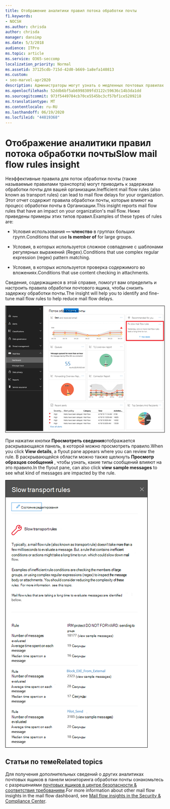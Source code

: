 ```yaml
---
title: Отображение аналитики правил потока обработки почты
f1.keywords:
- NOCSH
ms.author: chrisda
author: chrisda
manager: dansimp
ms.date: 5/3/2018
audience: ITPro
ms.topic: article
ms.service: O365-seccomp
localization_priority: Normal
ms.assetid: 37125cdb-715d-42d0-b669-1a8efa140813
ms.custom:
- seo-marvel-apr2020
description: Администраторы могут узнать о медленных почтовых правилах в панели мониторинга "почтовые потоки" в центре безопасности & соответствия требованиям.
ms.openlocfilehash: 52ddb6bf5ab6998309fd3122c59636c14b3da1dd
ms.sourcegitcommit: 973f5449784cb70ce5545bc3cf57bf1ce5209218
ms.translationtype: MT
ms.contentlocale: ru-RU
ms.lasthandoff: 06/19/2020
ms.locfileid: "44819368"
---
```

# <a name="slow-mail-flow-rules-insight"></a><span data-ttu-id="d9874-103">Отображение аналитики правил потока обработки почты</span><span class="sxs-lookup"><span data-stu-id="d9874-103">Slow mail flow rules insight</span></span>

<span data-ttu-id="d9874-104">Неэффективные правила для поток обработки почты (также называемые правилами транспорта) могут приводить к задержкам обработки почты для вашей организации.</span><span class="sxs-lookup"><span data-stu-id="d9874-104">Inefficient mail flow rules (also known as transport rules) can lead to mail flow delays for your organization.</span></span> <span data-ttu-id="d9874-105">Этот отчет содержит правила обработки почты, которые влияют на процесс обработки почты в Организации.</span><span class="sxs-lookup"><span data-stu-id="d9874-105">This insight reports mail flow rules that have an impact on your organization's mail flow.</span></span> <span data-ttu-id="d9874-106">Ниже приведены примеры этих типов правил.</span><span class="sxs-lookup"><span data-stu-id="d9874-106">Examples of these types of rules are:</span></span>

- <span data-ttu-id="d9874-107">Условия использования **— членство** в группах больших групп.</span><span class="sxs-lookup"><span data-stu-id="d9874-107">Conditions that use **Is member of** for large groups.</span></span>

- <span data-ttu-id="d9874-108">Условия, в которых используется сложное совпадение с шаблонами регулярных выражений (Regex).</span><span class="sxs-lookup"><span data-stu-id="d9874-108">Conditions that use complex regular expression (regex) pattern matching.</span></span>

- <span data-ttu-id="d9874-109">Условия, в которых используется проверка содержимого во вложениях.</span><span class="sxs-lookup"><span data-stu-id="d9874-109">Conditions that use content checking in attachments.</span></span>

<span data-ttu-id="d9874-110">Сведения, содержащиеся в этой справке, помогут вам определить и настроить правила обработки почтового ящика, чтобы снизить задержку обработки почты.</span><span class="sxs-lookup"><span data-stu-id="d9874-110">The insight will help you to identify and fine-tune mail flow rules to help reduce mail flow delays.</span></span>

![Медленные правила почтовых ящиков в панели мониторинга почтовых ящиков в центре безопасности & соответствия требованиям](../../media/1dd90faa-f065-4b10-8b47-d35dc127fc26.png)

<span data-ttu-id="d9874-112">При нажатии кнопки **Просмотреть сведения**отображается раскрывающаяся панель, в которой можно просмотреть правило.</span><span class="sxs-lookup"><span data-stu-id="d9874-112">When you click **View details**, a flyout pane appears where you can review the rule.</span></span> <span data-ttu-id="d9874-113">В раскрывающейся области можно также щелкнуть **Просмотр образцов сообщений** , чтобы узнать, какие типы сообщений влияют на это правило.</span><span class="sxs-lookup"><span data-stu-id="d9874-113">In the flyout pane, can also click **view sample messages** to see what kind of messages are impacted by the rule.</span></span>

![Раскрывающаяся панель после нажатия кнопки Просмотреть сведения в разделе медленные почтовые ящики анализ правил в панели мониторинга почтового процесса](../../media/2cbd43b7-1f21-4338-a70c-7b50de5c69cd.png)

## <a name="related-topics"></a><span data-ttu-id="d9874-115">Статьи по теме</span><span class="sxs-lookup"><span data-stu-id="d9874-115">Related topics</span></span>

<span data-ttu-id="d9874-116">Для получения дополнительных сведений о других аналитиках почтовых ящиков в панели мониторинга обработки почты ознакомьтесь с разрешениями [почтовых ящиков в центре безопасности & соответствия требованиям](mail-flow-insights-v2.md).</span><span class="sxs-lookup"><span data-stu-id="d9874-116">For more information about other mail flow insights in the mail flow dashboard, see [Mail flow insights in the Security & Compliance Center](mail-flow-insights-v2.md).</span></span>
